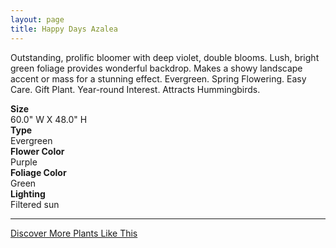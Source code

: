 ```yaml
---
layout: page
title: Happy Days Azalea
---
```


<div class="row">
  <div class="col-md-4">
    <div class="plant-image plant-image-large" style="background-image: url(&quot;https://s3-us-west-1.amazonaws.com/images.plantwithbloom.com/happy_days_azalea.jpg&quot;);"></div>
  </div>
  <div class="col-md-8">
    <div>
      <p>Outstanding, prolific bloomer with deep violet, double blooms. Lush, bright green foliage provides wonderful backdrop. Makes a showy landscape accent or mass for a stunning effect. Evergreen. Spring Flowering. Easy Care. Gift Plant. Year-round Interest. Attracts Hummingbirds.</p>
      <div class="row">
        <div class="col-md-3">
          <strong>Size</strong>
        </div>
        <div class="col-md-9">60.0" W X 48.0" H</div>
      </div>
      <div class="row">
        <div class="col-md-3">
          <strong>Type</strong>
        </div>
        <div class="col-md-9">Evergreen </div>
      </div>
      <div class="row">
        <div class="col-md-3">
          <strong>Flower Color</strong>
        </div>
        <div class="col-md-9">Purple</div>
      </div>
      <div class="row">
        <div class="col-md-3">
          <strong>Foliage Color</strong>
        </div>
        <div class="col-md-9">Green</div>
      </div>
      <div class="row">
        <div class="col-md-3">
          <strong>Lighting</strong>
        </div>
        <div class="col-md-9">Filtered sun</div>
      </div>
    </div>
    <hr/>
    <a class="btn btn-default" href="http://app.plantwithbloom.com/search">Discover More Plants Like This</a>
  </div>
</div>